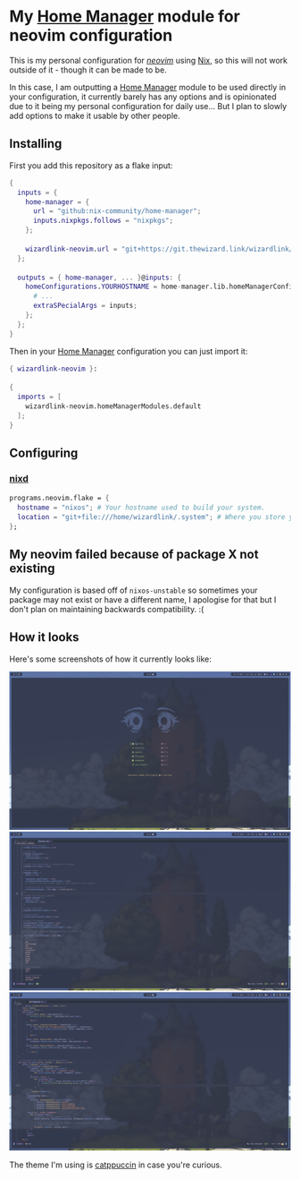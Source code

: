 # My [Home Manager] module for neovim configuration

This is my personal configuration for _[neovim]_ using [Nix](https://nixos.org/), so this will not work outside of it - though it can be made to be.

In this case, I am outputting a [Home Manager] module to be used directly in your configuration, it currently barely has
any
options and is opinionated due to it being my personal configuration for daily use... But I plan to slowly add options
to make it usable by other people.

## Installing

First you add this repository as a flake input:

```nix
{
  inputs = {
    home-manager = {
      url = "github:nix-community/home-manager";
      inputs.nixpkgs.follows = "nixpkgs";
    };

    wizardlink-neovim.url = "git+https://git.thewizard.link/wizardlink/neovim";
  };

  outputs = { home-manager, ... }@inputs: {
    homeConfigurations.YOURHOSTNAME = home-manager.lib.homeManagerConfiguration {
      # ...
      extraSPecialArgs = inputs;
    };
  };
}
```

Then in your [Home Manager] configuration you can just import it:

```nix
{ wizardlink-neovim }:

{
  imports = [
    wizardlink-neovim.homeManagerModules.default
  ];
}
```

## Configuring

### [nixd](https://github.com/nix-community/nixd/)

```nix
programs.neovim.flake = {
  hostname = "nixos"; # Your hostname used to build your system.
  location = "git+file:///home/wizardlink/.system"; # Where you store your flake.
};
```

## My neovim failed because of package X not existing

My configuration is based off of `nixos-unstable` so sometimes your package may not exist or have a different name, I
apologise for that but I don't plan on maintaining backwards compatibility. :(

## How it looks

Here's some screenshots of how it currently looks like:

![image](./docs/example_1.png)
![image](./docs/example_2.png)
![image](./docs/example_3.png)

The theme I'm using is [catppuccin](https://github.com/catppuccin) in case you're curious.

[neovim]: https://neovim.io/
[Home Manager]: https://github.com/nix-community/home-manager
